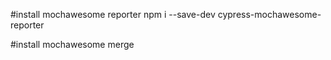 #install mochawesome reporter
npm i --save-dev cypress-mochawesome-reporter

#install mochawesome merge
